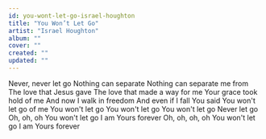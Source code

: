 ```yaml
---
id: you-wont-let-go-israel-houghton
title: "You Won’t Let Go"
artist: "Israel Houghton"
album: ""
cover: ""
created: ""
updated: ""
---
```


Never, never let go
Nothing can separate
Nothing can separate me from
The love that Jesus gave
The love that made a way for me
Your grace took hold of me
And now I walk in freedom
And even if I fall
You said You won't let go of me
You won't let go
You won't let go
You won't let go
Never let go
Oh, oh, oh
You won't let go
I am Yours forever
Oh, oh, oh, oh
You won't let go
I am Yours forever